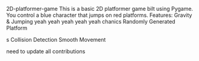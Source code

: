 

 2D-platformer-game
This is a basic 2D platformer game 
bilt using Pygame. You control a blue 
character that jumps on red platforms.
Features: Gravity &amp;
Jumping
yeah yeah yeah yeah yeah
chanics Randomly Generated Platform


s Collision Detection  Smooth Movement


need  to update all contributions 


 